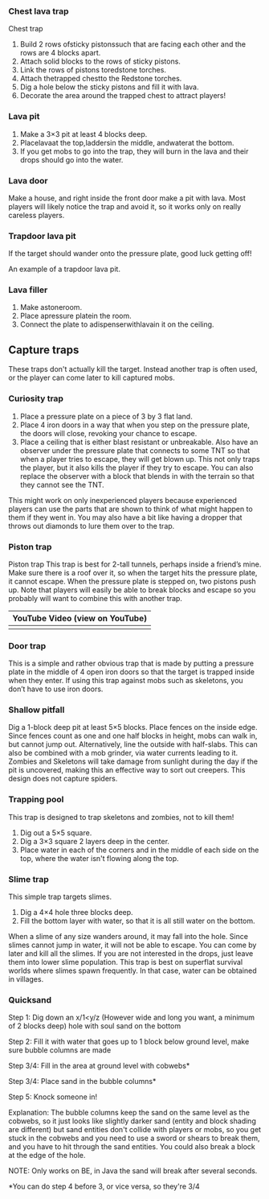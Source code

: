 ### Chest lava trap




































































Chest trap
1. Build 2 rows ofsticky pistonssuch that are facing each other and the rows are 4 blocks apart.
2. Attach solid blocks to the rows of sticky pistons.
3. Link the rows of pistons toredstone torches.
4. Attach thetrapped chestto the Redstone torches.
5. Dig a hole below the sticky pistons and fill it with lava.
6. Decorate the area around the trapped chest to attract players!

### Lava pit
1. Make a 3×3 pit at least 4 blocks deep.
2. Placelavaat the top,laddersin the middle, andwaterat the bottom.
3. If you get mobs to go into the trap, they will burn in the lava and their drops should go into the water.

### Lava door
Make a house, and right inside the front door make a pit with lava. Most players will likely notice the trap and avoid it, so it works only on really careless players.

### Trapdoor lava pit
If the target should wander onto the pressure plate, good luck getting off!

An example of a trapdoor lava pit.
### Lava filler
1. Make astoneroom.
2. Place apressure platein the room.
3. Connect the plate to adispenserwithlavain it on the ceiling.






## Capture traps
These traps don't actually kill the target. Instead another trap is often used, or the player can come later to kill captured mobs.

### Curiosity trap
1. Place a pressure plate on a piece of 3 by 3 flat land.
2. Place 4 iron doors in a way that when you step on the pressure plate, the doors will close, revoking your chance to escape.
3. Place a ceiling that is either blast resistant or unbreakable. Also have an observer under the pressure plate that connects to some TNT so that when a player tries to escape, they will get blown up. This not only traps the player, but it also kills the player if they try to escape. You can also replace the observer with a block that blends in with the terrain so that they cannot see the TNT.

This might work on only inexperienced players because experienced players can use the parts that are shown to think of what might happen to them if they went in. You may also have a bit like having a dropper that throws out diamonds to lure them over to the trap.

### Piston trap
























Piston trap
This trap is best for 2-tall tunnels, perhaps inside a friend’s mine. Make sure there is a roof over it, so when the target hits the pressure plate, it cannot escape. When the pressure plate is stepped on, two pistons push up. Note that players will easily be able to break blocks and escape so you probably will want to combine this with another trap. 

| YouTube Video (view on YouTube) |
|---------------------------------|
|                                 |

### Door trap
This is a simple and rather obvious trap that is made by putting a pressure plate in the middle of 4 open iron doors so that the target is trapped inside when they enter. If using this trap against mobs such as skeletons, you don’t have to use iron doors.

### Shallow pitfall
Dig a 1-block deep pit at least 5×5 blocks. Place fences on the inside edge. Since fences count as one and one half blocks in height, mobs can walk in, but cannot jump out. Alternatively, line the outside with half-slabs. This can also be combined with a mob grinder, via water currents leading to it. Zombies and Skeletons will take damage from sunlight during the day if the pit is uncovered, making this an effective way to sort out creepers. This design does not capture spiders.

### Trapping pool
This trap is designed to trap skeletons and zombies, not to kill them!

1. Dig out a 5×5 square.
2. Dig a 3×3 square 2 layers deep in the center.
3. Place water in each of the corners and in the middle of each side on the top, where the water isn't flowing along the top.

### Slime trap
This simple trap targets slimes. 

1. Dig a 4×4 hole three blocks deep.
2. Fill the bottom layer with water, so that it is all still water on the bottom.

When a slime of any size wanders around, it may fall into the hole. Since slimes cannot jump in water, it will not be able to escape. You can come by later and kill all the slimes. If you are not interested in the drops, just leave them into lower slime population. This trap is best on superflat survival worlds where slimes spawn frequently. In that case, water can be obtained in villages.

### Quicksand
Step 1: Dig down an x/1<y/z (However wide and long you want, a minimum of 2 blocks deep) hole with soul sand on the bottom

Step 2: Fill it with water that goes up to 1 block below ground level, make sure bubble columns are made

Step 3/4: Fill in the area at ground level with cobwebs*

Step 3/4: Place sand in the bubble columns*

Step 5: Knock someone in!


Explanation: The bubble columns keep the sand on the same level as the cobwebs, so it just looks like slightly darker sand (entity and block shading are different) but sand entities don't collide with players or mobs, so you get stuck in the cobwebs and you need to use a sword or shears to break them, and you have to hit through the sand entities. You could also break a block at the edge of the hole.


NOTE: Only works on BE, in Java the sand will break after several seconds.

*You can do step 4 before 3, or vice versa, so they're 3/4

